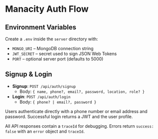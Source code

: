 # Manacity Auth Flow

## Environment Variables

Create a `.env` inside the `server` directory with:

- `MONGO_URI` – MongoDB connection string
- `JWT_SECRET` – secret used to sign JSON Web Tokens
- `PORT` – optional server port (defaults to 5000)

## Signup & Login

- **Signup**: `POST /api/auth/signup`
  - Body: `{ name, phone?, email?, password, location, role? }`
- **Login**: `POST /api/auth/login`
  - Body: `{ phone? | email?, password }`

Users authenticate directly with a phone number or email address and password. Successful login returns a JWT and the user profile.

All API responses contain a `traceId` for debugging. Errors return `success: false` with an `error` object and `traceId`.
